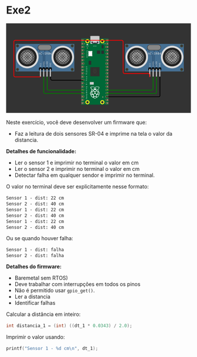 # Exe2 

![](imgs/diagrama.png)

Neste exercício, você deve desenvolver um firmware que:

- Faz a leitura de dois sensores SR-04 e imprime na tela o valor da distancia.

**Detalhes de funcionalidade:**

- Ler o sensor 1 e imprimir no terminal o valor em cm
- Ler o sensor 2 e imprimir no terminal o valor em cm
- Detectar falha em qualquer sendor e imprimir no terminal.

O valor no terminal deve ser explicitamente nesse formato:

```
Sensor 1 - dist: 22 cm
Sensor 2 - dist: 40 cm
Sensor 1 - dist: 22 cm
Sensor 2 - dist: 40 cm
Sensor 1 - dist: 22 cm
Sensor 2 - dist: 40 cm
```

Ou se quando houver falha:

```
Sensor 1 - dist: falha
Sensor 2 - dist: falha
```

**Detalhes do firmware:**

- Baremetal sem RTOS)
- Deve trabalhar com interrupções em todos os pinos
- Não é permitido usar `gpio_get()`.
- Ler a distancia 
- Identificar falhas

Calcular a distância em inteiro:

``` c
int distancia_1 = (int) ((dt_1 * 0.0343) / 2.0);
```

Imprimir o valor usando:

``` c
printf("Sensor 1 - %d cm\n", dt_1);
```
